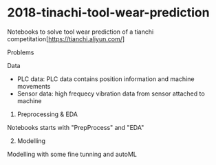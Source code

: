 # 2018-tinachi-tool-wear-prediction

Notebooks to solve tool wear prediction of a tianchi competitation[https://tianchi.aliyun.com/]

Problems

Data
* PLC data: PLC data contains position information and machine movements
* Sensor data: high frequecy vibration data from sensor attached to machine

1. Preprocessing & EDA

Notebooks starts with "PrepProcess" and "EDA"

2. Modelling

Modelling with some fine tunning and autoML
